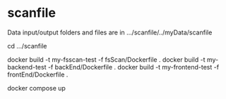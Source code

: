 # scanfile



Data input/output folders and files are in .../scanfile/../myData/scanfile

cd .../scanfile

docker build -t my-fsscan-test -f fsScan/Dockerfile .
docker build -t my-backend-test -f backEnd/Dockerfile .
docker build -t my-frontend-test -f frontEnd/Dockerfile .

docker compose up
